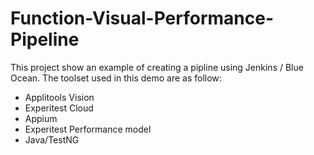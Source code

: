 # Function-Visual-Performance-Pipeline
This project show an example of creating a pipline using Jenkins / Blue Ocean.
The toolset used in this demo are as follow:
 - Applitools Vision
 - Experitest Cloud
 - Appium
 - Experitest Performance model
 - Java/TestNG
